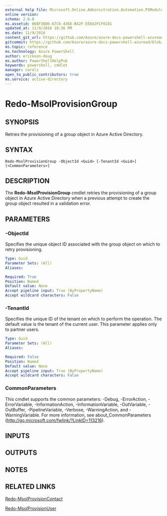 ```yaml
---
external help file: Microsoft.Online.Administration.Automation.PSModule.dll-Help.xml
online version:
schema: 2.0.0
ms.assetid: 06BF30D6-67C6-4368-B42F-EE842FCF6C81
updated_at: 11/9/2016 10:36 PM
ms.date: 11/9/2016
content_git_url: https://github.com/Azure/azure-docs-powershell-azuread/blob/live/Azure%20AD%20Cmdlets/MSOnline/v1/Redo-MsolProvisionGroup.md
gitcommit: https://github.com/Azure/azure-docs-powershell-azuread/blob/a602340dee47e7edf41f6c5af3edb93e03ac1b45/Azure%20AD%20Cmdlets/MSOnline/v1/Redo-MsolProvisionGroup.md
ms.topic: reference
ms.technology: Azure PowerShell
author: erickson-doug
ms.author: PowerShellHelpPub
keywords: powershell, cmdlet
manager: carolz
open_to_public_contributors: true
ms.service: active-directory
---
```


# Redo-MsolProvisionGroup

## SYNOPSIS
Retries the provisioning of a group object in Azure Active Directory.

## SYNTAX

```
Redo-MsolProvisionGroup -ObjectId <Guid> [-TenantId <Guid>] [<CommonParameters>]
```

## DESCRIPTION
The **Redo-MsolProvisionGroup** cmdlet retries the provisioning of a group object in Azure Active Directory when a previous attempt to create the group object resulted in a validation error.

## PARAMETERS

### -ObjectId
Specifies the unique object ID associated with the group object on which to retry provisioning.

```yaml
Type: Guid
Parameter Sets: (All)
Aliases:

Required: True
Position: Named
Default value: None
Accept pipeline input: True (ByPropertyName)
Accept wildcard characters: False
```

### -TenantId
Specifies the unique ID of the tenant on which to perform the operation.
The default value is the tenant of the current user.
This parameter applies only to partner users.

```yaml
Type: Guid
Parameter Sets: (All)
Aliases:

Required: False
Position: Named
Default value: None
Accept pipeline input: True (ByPropertyName)
Accept wildcard characters: False
```

### CommonParameters
This cmdlet supports the common parameters: -Debug, -ErrorAction, -ErrorVariable, -InformationAction, -InformationVariable, -OutVariable, -OutBuffer, -PipelineVariable, -Verbose, -WarningAction, and -WarningVariable. For more information, see about_CommonParameters (http://go.microsoft.com/fwlink/?LinkID=113216).

## INPUTS

## OUTPUTS

## NOTES

## RELATED LINKS
[Redo-MsolProvisionContact](xref:MSOnline/v1/Redo-MsolProvisionContact.md)

[Redo-MsolProvisionUser](xref:MSOnline/v1/Redo-MsolProvisionUser.md)
